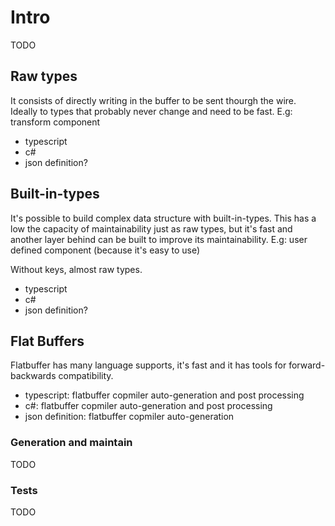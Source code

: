 
# Intro

TODO 

## Raw types

It consists of directly writing in the buffer to be sent thourgh the wire. Ideally to types that
probably never change and need to be fast. E.g: transform component

- typescript
- c#
- json definition?

## Built-in-types

It's possible to build complex data structure with built-in-types. This has a low
the capacity of maintainability just as raw types, but it's fast and another layer behind can be
built to improve its maintainability. E.g: user defined component (because it's easy to use)

Without keys, almost raw types.
- typescript
- c#
- json definition?


## Flat Buffers
Flatbuffer has many language supports, it's fast and it has tools for forward-backwards compatibility.
- typescript: flatbuffer copmiler auto-generation and post processing
- c#: flatbuffer copmiler auto-generation and post processing
- json definition: flatbuffer copmiler auto-generation

### Generation and maintain
TODO

### Tests
TODO